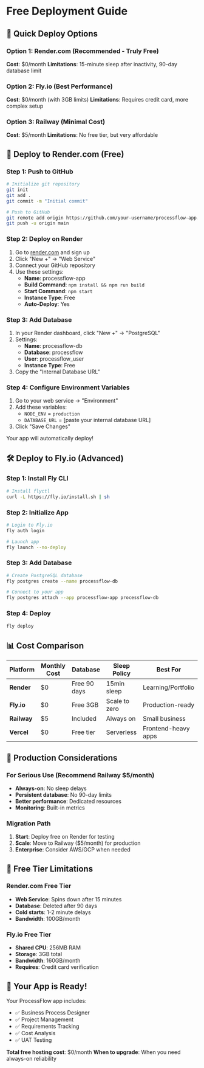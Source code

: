 # Free Deployment Guide

## 🎯 Quick Deploy Options

### Option 1: Render.com (Recommended - Truly Free)
**Cost**: $0/month
**Limitations**: 15-minute sleep after inactivity, 90-day database limit

### Option 2: Fly.io (Best Performance)
**Cost**: $0/month (with 3GB limits)
**Limitations**: Requires credit card, more complex setup

### Option 3: Railway (Minimal Cost)
**Cost**: $5/month
**Limitations**: No free tier, but very affordable

## 🚀 Deploy to Render.com (Free)

### Step 1: Push to GitHub
```bash
# Initialize git repository
git init
git add .
git commit -m "Initial commit"

# Push to GitHub
git remote add origin https://github.com/your-username/processflow-app.git
git push -u origin main
```

### Step 2: Deploy on Render
1. Go to [render.com](https://render.com) and sign up
2. Click "New +" → "Web Service"
3. Connect your GitHub repository
4. Use these settings:
   - **Name**: processflow-app
   - **Build Command**: `npm install && npm run build`
   - **Start Command**: `npm start`
   - **Instance Type**: Free
   - **Auto-Deploy**: Yes

### Step 3: Add Database
1. In your Render dashboard, click "New +" → "PostgreSQL"
2. Settings:
   - **Name**: processflow-db
   - **Database**: processflow
   - **User**: processflow_user
   - **Instance Type**: Free
3. Copy the "Internal Database URL"

### Step 4: Configure Environment Variables
1. Go to your web service → "Environment"
2. Add these variables:
   - `NODE_ENV` = `production`
   - `DATABASE_URL` = [paste your internal database URL]
3. Click "Save Changes"

Your app will automatically deploy!

## 🛠️ Deploy to Fly.io (Advanced)

### Step 1: Install Fly CLI
```bash
# Install flyctl
curl -L https://fly.io/install.sh | sh
```

### Step 2: Initialize App
```bash
# Login to Fly.io
fly auth login

# Launch app
fly launch --no-deploy
```

### Step 3: Add Database
```bash
# Create PostgreSQL database
fly postgres create --name processflow-db

# Connect to your app
fly postgres attach --app processflow-app processflow-db
```

### Step 4: Deploy
```bash
fly deploy
```

## 📊 Cost Comparison

| Platform | Monthly Cost | Database | Sleep Policy | Best For |
|----------|-------------|----------|--------------|----------|
| **Render** | $0 | Free 90 days | 15min sleep | Learning/Portfolio |
| **Fly.io** | $0 | Free 3GB | Scale to zero | Production-ready |
| **Railway** | $5 | Included | Always on | Small business |
| **Vercel** | $0 | Free tier | Serverless | Frontend-heavy apps |

## 🔧 Production Considerations

### For Serious Use (Recommend Railway $5/month)
- **Always-on**: No sleep delays
- **Persistent database**: No 90-day limits
- **Better performance**: Dedicated resources
- **Monitoring**: Built-in metrics

### Migration Path
1. **Start**: Deploy free on Render for testing
2. **Scale**: Move to Railway ($5/month) for production
3. **Enterprise**: Consider AWS/GCP when needed

## 🚨 Free Tier Limitations

### Render.com Free Tier
- **Web Service**: Spins down after 15 minutes
- **Database**: Deleted after 90 days
- **Cold starts**: 1-2 minute delays
- **Bandwidth**: 100GB/month

### Fly.io Free Tier
- **Shared CPU**: 256MB RAM
- **Storage**: 3GB total
- **Bandwidth**: 160GB/month
- **Requires**: Credit card verification

## 🎉 Your App is Ready!

Your ProcessFlow app includes:
- ✅ Business Process Designer
- ✅ Project Management
- ✅ Requirements Tracking
- ✅ Cost Analysis
- ✅ UAT Testing

**Total free hosting cost**: $0/month
**When to upgrade**: When you need always-on reliability